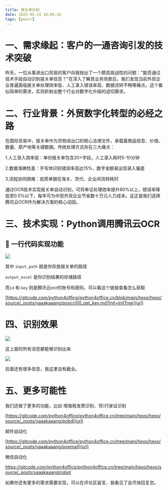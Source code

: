 ```yaml
---
title: 报关单识别
date: 2025-05-24 10:05:32
tags: [poocr]
---
```



#  一、需求缘起：客户的一通咨询引发的技术突破

昨天，一位从事进出口贸易的客户向我抛出了一个颇具挑战性的问题："能否通过技术手段自动识别报关单信息？"在深入了解其业务场景后，我们发现当前外贸企业普遍面临报关单处理效率低、人工录入错误率高、数据流转不畅等痛点。这个看似简单的需求，实则折射出整个行业对数字化升级的迫切需求。

# 二、行业背景：外贸数字化转型的必经之路

在国际贸易中，报关单作为货物进出口的核心法律文件，承载着商品信息、价值、数量、原产地等关键数据。传统处理方式存在三大痛点：

1.人工录入效率低：单份报关单包含20+字段，人工录入耗时5-10分钟

2.数据准确性差：手写体识别错误率高达15%，数字金额易出现录入偏差

3.流程协同困难：纸质单据在海关、货代、企业间流转耗时

通过OCR技术实现报关单自动识别，可将单证处理效率提升80%以上，错误率降低至0.5%以下，每年可为中型外贸企业节省数十万元人力成本。这正是我们选择腾讯云OCR作为解决方案的核心动因。

# 三、技术实现：Python调用腾讯云OCR

## 📍 一行代码实现功能

![](https://raw.gitcode.com/yaaakaaang/pic/raw/main/1748057675792.jpg)

其中 `input_path` 就是你存放报关单的路径

`output_excel` 是你识别结果的存储路径

而`id` 和 `key` 则是腾讯云ocr的账号和密码，可以看这个链接查看怎么获取

[https://gitcode.com/python4office/python4office.cn/blob/main/hexo/hexo/source/_posts/yaaakaaang/poocr/00_get_key.md?init=initTree](url)

# 四、识别效果

![](https://raw.gitcode.com/yaaakaaang/pic/raw/main/060da862587655850fd6d80b587797e.png)

这上面的所有消息都能够识别出来

![](https://raw.gitcode.com/yaaakaaang/pic/raw/main/1748059829342.jpg)

后面还有很多信息，我这里没有截全。

# 五、更多可能性

我们还做了更多的功能，比如 增值税发票识别、驾\行驶证识别

[https://gitcode.com/python4office/python4office.cn/tree/main/hexo/hexo/source/_posts/yaaakaaang/pobd](url)

邮件自动化

[https://gitcode.com/python4office/python4office.cn/tree/main/hexo/hexo/source/_posts/yaaakaaang/poemail](url)

微信自动化

https://gitcode.com/python4office/python4office.cn/tree/main/hexo/hexo/source/_posts/yaaakaaang/robot

如果你还有更多的需求需要实现，可以在评论区留言，我看见了会尽快回复您。